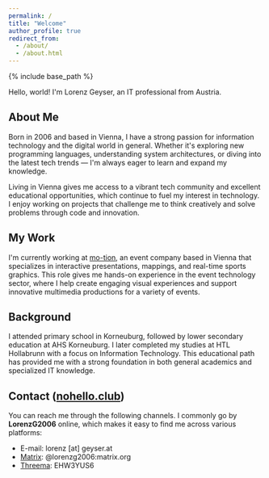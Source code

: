 ```yaml
---
permalink: /
title: "Welcome"
author_profile: true
redirect_from: 
  - /about/
  - /about.html
---
```


{% include base_path %}

Hello, world! I'm Lorenz Geyser, an IT professional from Austria.

## About Me
Born in 2006 and based in Vienna, I have a strong passion for information technology and the digital world in general. Whether it's exploring new programming languages, understanding system architectures, or diving into the latest tech trends — I'm always eager to learn and expand my knowledge.

Living in Vienna gives me access to a vibrant tech community and excellent educational opportunities, which continue to fuel my interest in technology. I enjoy working on projects that challenge me to think creatively and solve problems through code and innovation.

## My Work
I'm currently working at [mo-tion](https://mo-tion.at), an event company based in Vienna that specializes in interactive presentations, mappings, and real-time sports graphics. This role gives me hands-on experience in the event technology sector, where I help create engaging visual experiences and support innovative multimedia productions for a variety of events.

## Background
I attended primary school in Korneuburg, followed by lower secondary education at AHS Korneuburg. I later completed my studies at HTL Hollabrunn with a focus on Information Technology. This educational path has provided me with a strong foundation in both general academics and specialized IT knowledge.

## Contact ([nohello.club](https://www.geyser.at/nohello.club))
You can reach me through the following channels. I commonly go by **LorenzG2006** online, which makes it easy to find me across various platforms:

* E-mail: lorenz [at] geyser.at  
* [Matrix](https://matrix.to/#/@lorenzg2006:matrix.org): @lorenzg2006:matrix.org  
* [Threema](https://threema.id/EHW3YUS6): EHW3YUS6